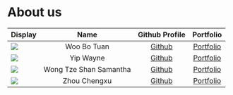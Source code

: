 # About us

Display | Name | Github Profile | Portfolio 
--------|:----:|:--------------:|:---------:
![](https://via.placeholder.com/100.png?text=Photo) | Woo Bo Tuan | [Github](https://github.com/) | [Portfolio](docs/team/johndoe.md)
![](https://via.placeholder.com/100.png?text=Photo) | Yip Wayne | [Github](https://github.com/) | [Portfolio](docs/team/johndoe.md)
![](https://via.placeholder.com/100.png?text=Photo) | Wong Tze Shan Samantha | [Github](https://github.com/swongts) | [Portfolio](docs/team/johndoe.md)
![](https://via.placeholder.com/100.png?text=Photo) | Zhou Chengxu | [Github](https://github.com/) | [Portfolio](docs/team/johndoe.md)

